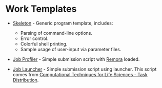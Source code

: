 # Work Templates

* [Skeleton](skeleton.sh) - Generic program template, includes:
  - Parsing of command-line options.
  - Error control.
  - Colorful shell printing.
  - Sample usage of user-input via parameter files.

* [Job Profiler](job_profiler.sh) - Simple submission script with [Remora](https://github.com/TACC/remora) loaded.

* [Job Launcher](job_launcher.sh) - Simple submission script using launcher.
  This script comes from [Computational Techniques for Life Sciences - Task Distribution](https://tacc.github.io/ctls2017/docs/optimization_parallelization/optimization_parallelization_04.html).
